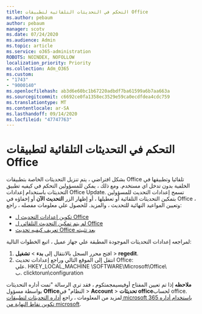 ```yaml
---
title: التحكم في التحديثات التلقائية لتطبيقات Office
ms.author: pebaum
author: pebaum
manager: scotv
ms.date: 07/24/2020
ms.audience: Admin
ms.topic: article
ms.service: o365-administration
ROBOTS: NOINDEX, NOFOLLOW
localization_priority: Priority
ms.collection: Adm_O365
ms.custom:
- "1743"
- "9000140"
ms.openlocfilehash: ab3d6e60bc1b67220adbdf7ba61599a6b7aa663a
ms.sourcegitcommit: c6692ce0fa1358ec3529e59ca0ecdfdea4cdc759
ms.translationtype: MT
ms.contentlocale: ar-SA
ms.lasthandoff: 09/14/2020
ms.locfileid: "47747763"
---
```

# <a name="control-automatic-updates-for-office-apps"></a>التحكم في التحديثات التلقائية لتطبيقات Office

بشكل افتراضي ، يتم تنزيل التحديثات الخاصة بتطبيقات Office تلقائيا وتطبيقها في الخلفية بدون تدخل اي مستخدم. ومع ذلك ، يمكن للمسؤولين التحكم في كيفيه تطبيق التحديثات باستخدام إعدادات Office Update. تسمح إعدادات التحديث للمسؤولين بتمكين التحديثات التلقائية أو تعطيلها ، أو إظهار الزر **التحديث الآن** أو إخفاؤه في Office ، وتعيين المواعيد النهائية للتحديث ، والمزيد. للحصول علي معلومات مفصله ، راجع:

- [تكوين إعدادات التحديث ل Office](https://docs.microsoft.com/deployoffice/configure-update-settings-for-office-365-proplus)  
- [لم يتم تمكين التحديث التلقائي ل Office](https://support.microsoft.com/help/2753538/automatic-updating-for-office-2013-and-office-2016-click-to-run-is-not)  
- [تعريف كيفيه تحديث Office بعد تثبيته](https://docs.microsoft.com/deployoffice/configuration-options-for-the-office-2016-deployment-tool#updates-element)

لمراجعه إعدادات التحديثات الموجودة المطبقة علي جهاز عميل ، اتبع الخطوات التالية:

1. افتح محرر السجل بالانتقال إلى **بدء**  >  **تشغيل**  >  **regedit**.
2. انتقل إلى الموقع التالي وراجع إعدادات تحديث Office:  
    علي. HKEY_LOCAL_MACHINE \SOFTWARE\Microsoft\Office\  
    ب. clicktorun\configuration

**ملاحظه**  إذا تم تعيين المفتاح أوفيسيمجمتكوم ، فقد تري الرسالة "تمت أداره التحديثات بواسطة مسؤول **Office**النظام" في  >  **Account**  >  **تحديثات office**لحساب office. لمزيد من المعلومات ، راجع [أداره التحديثات لتطبيقات microsoft 365 باستخدام أداره تكوين نقاط النهاية من microsoft](https://docs.microsoft.com/deployoffice/manage-updates-to-office-365-proplus-with-system-center-configuration-manager#method-1-use-office-deployment-tool-to-enable-office-365-clients-to-receive-updates-from-configuration-manager).  